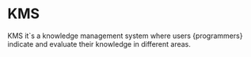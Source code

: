 # KMS

KMS it`s a knowledge management system where users {programmers} indicate and evaluate their knowledge in different areas.
